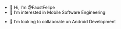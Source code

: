 - 👋 Hi, I’m @FaustFelipe
- 👀 I’m interested in Mobile Software Engineering
<!-- - 🌱 I’m currently learning Flutter and native iOS Development-->
- 💞️ I’m looking to collaborate on Android Development
<!-- - 📫 How to reach me: felipe.alexandre.012@gmail.com -->

<!---
FaustFelipe/FaustFelipe is a ✨ special ✨ repository because its `README.md` (this file) appears on your GitHub profile.
You can click the Preview link to take a look at your changes.
--->

